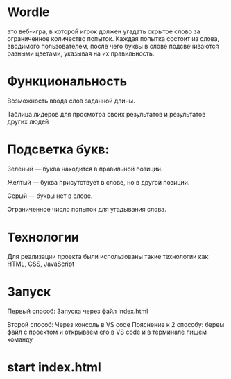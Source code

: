 # Wordle 
это веб-игра, в которой игрок должен угадать скрытое слово за ограниченное количество попыток. Каждая попытка состоит из слова, вводимого пользователем, после чего буквы в слове подсвечиваются разными цветами, указывая на их правильность.

# Функциональность

Возможность ввода слов заданной длины.

Таблица лидеров для просмотра своих результатов и результатов других людей

# Подсветка букв:

Зеленый — буква находится в правильной позиции.

Желтый — буква присутствует в слове, но в другой позиции.

Серый — буквы нет в слове.

Ограниченное число попыток для угадывания слова.

# Технологии

Для реализации проекта были использованы такие технологии как:
HTML, CSS, JavaScript

# Запуск

Первый способ: Запуска через файл index.html

Второй способ: Через консоль в VS code
Пояснение к 2 способу: берем файл с проектом и открываем его в VS code и в терминале пишем команду

# start index.html
